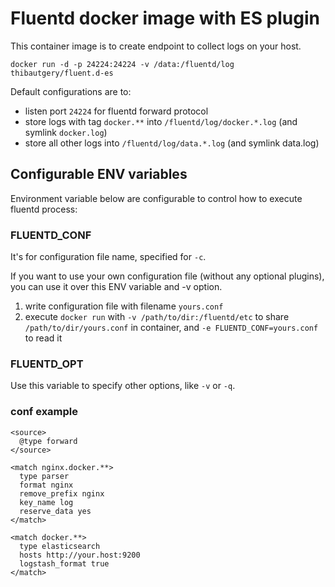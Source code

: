Fluentd docker image with ES plugin
====================================

This container image is to create endpoint to collect logs on your host.

```
docker run -d -p 24224:24224 -v /data:/fluentd/log thibautgery/fluent.d-es
```

Default configurations are to:

* listen port `24224` for fluentd forward protocol
* store logs with tag `docker.**` into `/fluentd/log/docker.*.log` (and symlink `docker.log`)
* store all other logs into `/fluentd/log/data.*.log` (and symlink data.log)

## Configurable ENV variables

Environment variable below are configurable to control how to execute fluentd process:

### FLUENTD_CONF

It's for configuration file name, specified for `-c`.

If you want to use your own configuration file (without any optional plugins), you can use it over this ENV variable and -v option.

1. write configuration file with filename `yours.conf`
2. execute `docker run` with `-v /path/to/dir:/fluentd/etc` to share `/path/to/dir/yours.conf` in container, and `-e FLUENTD_CONF=yours.conf` to read it

### FLUENTD_OPT

Use this variable to specify other options, like `-v` or `-q`.

### conf example

```
<source>
  @type forward
</source>

<match nginx.docker.**>
  type parser
  format nginx
  remove_prefix nginx
  key_name log
  reserve_data yes
</match>

<match docker.**>
  type elasticsearch
  hosts http://your.host:9200
  logstash_format true
</match>

```
